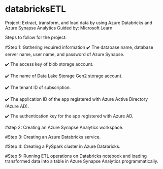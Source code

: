 # databricksETL
Project: Extract, transform, and load data by using Azure Databricks and Azure Synapse Analytics
Guided by: Microsoft Learn

Steps to follow for the project:

#Step 1: Gathering required information
✔️ The database name, database server name, user name, and password of Azure Synapse.

✔️ The access key of blob storage account.

✔️ The name of Data Lake Storage Gen2 storage account.

✔️ The tenant ID of subscription.

✔️ The application ID of the app registered with Azure Active Directory (Azure AD).

✔️ The authentication key for the app registered with Azure AD.

#step 2: Creating an Azure Synapse Analytics workspace.

#Step 3: Creating an Azure Databricks service.

#Step 4: Creating a PySpark cluster in Azure Databricks.

#Step 5: Running ETL operations on Databricks notebook and loading transformed data into a table in Azure Synapse Analytics programmatically.
